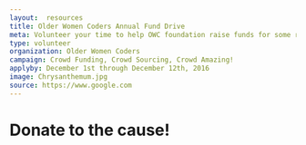 ```yaml
---
layout:  resources
title: Older Women Coders Annual Fund Drive
meta: Volunteer your time to help OWC foundation raise funds for some really innovative startup projects.
type: volunteer
organization: Older Women Coders 
campaign: Crowd Funding, Crowd Sourcing, Crowd Amazing!
applyby: December 1st through December 12th, 2016
image: Chrysanthemum.jpg
source: https://www.google.com
---
```


<h1>Donate to the cause!</h1>

